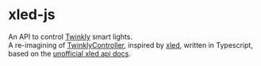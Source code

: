 # xled-js

An API to control [Twinkly](https://twinkly.com) smart lights.  
A re-imagining of [TwinklyController](https://github.com/i-am-gizm0/TwinklyController), inspired by [xled](https://github.com/scrool/xled), written in Typescript, based on the [unofficial xled api docs](https://xled-docs.readthedocs.io).
